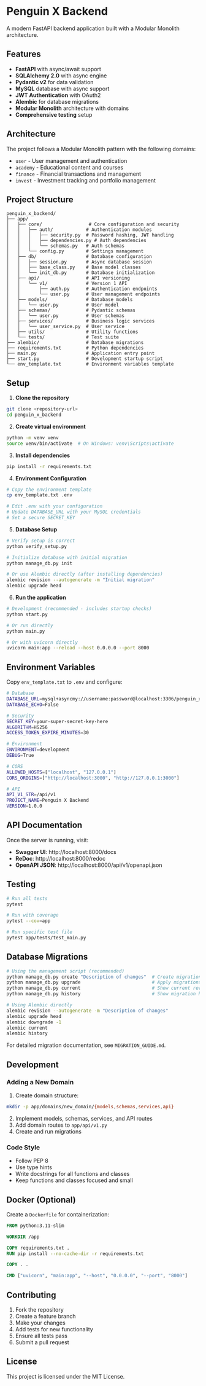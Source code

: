 # Penguin X Backend

A modern FastAPI backend application built with a Modular Monolith architecture.

## Features

- **FastAPI** with async/await support
- **SQLAlchemy 2.0** with async engine
- **Pydantic v2** for data validation
- **MySQL** database with async support
- **JWT Authentication** with OAuth2
- **Alembic** for database migrations
- **Modular Monolith** architecture with domains
- **Comprehensive testing** setup

## Architecture

The project follows a Modular Monolith pattern with the following domains:
- `user` - User management and authentication
- `academy` - Educational content and courses
- `finance` - Financial transactions and management
- `invest` - Investment tracking and portfolio management

## Project Structure

```
penguin_x_backend/
├── app/
│   ├── core/                 # Core configuration and security
│   │   ├── auth/            # Authentication modules
│   │   │   ├── security.py  # Password hashing, JWT handling
│   │   │   ├── dependencies.py # Auth dependencies
│   │   │   └── schemas.py   # Auth schemas
│   │   └── config.py        # Settings management
│   ├── db/                  # Database configuration
│   │   ├── session.py       # Async database session
│   │   ├── base_class.py    # Base model classes
│   │   └── init_db.py       # Database initialization
│   ├── api/                 # API versioning
│   │   └── v1/              # Version 1 API
│   │       ├── auth.py      # Authentication endpoints
│   │       └── user.py      # User management endpoints
│   ├── models/              # Database models
│   │   └── user.py          # User model
│   ├── schemas/             # Pydantic schemas
│   │   └── user.py          # User schemas
│   ├── services/            # Business logic services
│   │   └── user_service.py  # User service
│   ├── utils/               # Utility functions
│   └── tests/               # Test suite
├── alembic/                 # Database migrations
├── requirements.txt         # Python dependencies
├── main.py                  # Application entry point
├── start.py                 # Development startup script
└── env_template.txt         # Environment variables template
```

## Setup

1. **Clone the repository**
```bash
git clone <repository-url>
cd penguin_x_backend
```

2. **Create virtual environment**
```bash
python -m venv venv
source venv/bin/activate  # On Windows: venv\Scripts\activate
```

3. **Install dependencies**
```bash
pip install -r requirements.txt
```

4. **Environment Configuration**
```bash
# Copy the environment template
cp env_template.txt .env

# Edit .env with your configuration
# Update DATABASE_URL with your MySQL credentials
# Set a secure SECRET_KEY
```

5. **Database Setup**
```bash
# Verify setup is correct
python verify_setup.py

# Initialize database with initial migration
python manage_db.py init

# Or use Alembic directly (after installing dependencies)
alembic revision --autogenerate -m "Initial migration"
alembic upgrade head
```

6. **Run the application**
```bash
# Development (recommended - includes startup checks)
python start.py

# Or run directly
python main.py

# Or with uvicorn directly
uvicorn main:app --reload --host 0.0.0.0 --port 8000
```

## Environment Variables

Copy `env_template.txt` to `.env` and configure:

```bash
# Database
DATABASE_URL=mysql+asyncmy://username:password@localhost:3306/penguin_x_db
DATABASE_ECHO=False

# Security
SECRET_KEY=your-super-secret-key-here
ALGORITHM=HS256
ACCESS_TOKEN_EXPIRE_MINUTES=30

# Environment
ENVIRONMENT=development
DEBUG=True

# CORS
ALLOWED_HOSTS=["localhost", "127.0.0.1"]
CORS_ORIGINS=["http://localhost:3000", "http://127.0.0.1:3000"]

# API
API_V1_STR=/api/v1
PROJECT_NAME=Penguin X Backend
VERSION=1.0.0
```

## API Documentation

Once the server is running, visit:
- **Swagger UI**: http://localhost:8000/docs
- **ReDoc**: http://localhost:8000/redoc
- **OpenAPI JSON**: http://localhost:8000/api/v1/openapi.json

## Testing

```bash
# Run all tests
pytest

# Run with coverage
pytest --cov=app

# Run specific test file
pytest app/tests/test_main.py
```

## Database Migrations

```bash
# Using the management script (recommended)
python manage_db.py create "Description of changes"  # Create migration
python manage_db.py upgrade                          # Apply migrations
python manage_db.py current                          # Show current revision
python manage_db.py history                          # Show migration history

# Using Alembic directly
alembic revision --autogenerate -m "Description of changes"
alembic upgrade head
alembic downgrade -1
alembic current
alembic history
```

For detailed migration documentation, see `MIGRATION_GUIDE.md`.

## Development

### Adding a New Domain

1. Create domain structure:
```bash
mkdir -p app/domains/new_domain/{models,schemas,services,api}
```

2. Implement models, schemas, services, and API routes
3. Add domain routes to `app/api/v1.py`
4. Create and run migrations

### Code Style

- Follow PEP 8
- Use type hints
- Write docstrings for all functions and classes
- Keep functions and classes focused and small

## Docker (Optional)

Create a `Dockerfile` for containerization:

```dockerfile
FROM python:3.11-slim

WORKDIR /app

COPY requirements.txt .
RUN pip install --no-cache-dir -r requirements.txt

COPY . .

CMD ["uvicorn", "main:app", "--host", "0.0.0.0", "--port", "8000"]
```

## Contributing

1. Fork the repository
2. Create a feature branch
3. Make your changes
4. Add tests for new functionality
5. Ensure all tests pass
6. Submit a pull request

## License

This project is licensed under the MIT License.